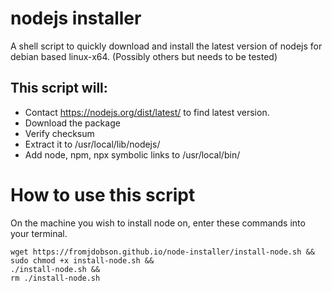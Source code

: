 # nodejs installer
A shell script to quickly download and install the latest version of nodejs for debian based linux-x64. (Possibly others but needs to be tested)
## This script will:
* Contact https://nodejs.org/dist/latest/ to find latest version.
* Download the package
* Verify checksum
* Extract it to /usr/local/lib/nodejs/
* Add node, npm, npx symbolic links to /usr/local/bin/

# How to use this script
On the machine you wish to install node on, enter these commands into your terminal.
```
wget https://fromjdobson.github.io/node-installer/install-node.sh &&
sudo chmod +x install-node.sh &&
./install-node.sh &&
rm ./install-node.sh
```
